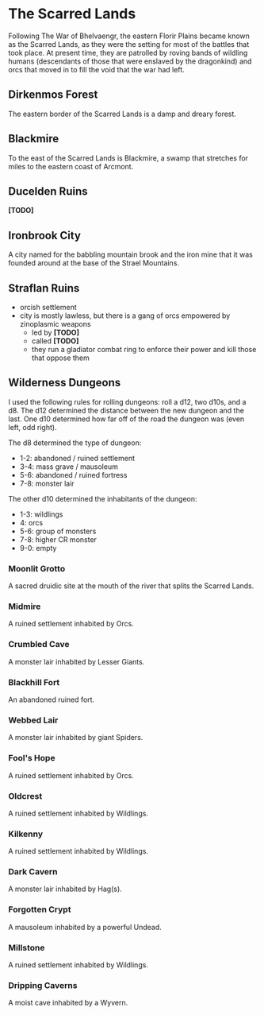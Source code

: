 # The Scarred Lands

Following The War of Bhelvaengr, the eastern Florir Plains became known as the Scarred Lands, as they were the setting for most of the battles that took place.
At present time, they are patrolled by roving bands of wildling humans (descendants of those that were enslaved by the dragonkind) and orcs that moved in to fill the void that the war had left.

## Dirkenmos Forest

The eastern border of the Scarred Lands is a damp and dreary forest.

## Blackmire

To the east of the Scarred Lands is Blackmire, a swamp that stretches for miles to the eastern coast of Arcmont.

## Ducelden Ruins

**[TODO]**

## Ironbrook City

A city named for the babbling mountain brook and the iron mine that it was founded around at the base of the Strael Mountains.

## Straflan Ruins

- orcish settlement
- city is mostly lawless, but there is a gang of orcs empowered by zinoplasmic weapons
  - led by **[TODO]**
  - called **[TODO]**
  - they run a gladiator combat ring to enforce their power and kill those that oppose them

## Wilderness Dungeons

I used the following rules for rolling dungeons: roll a d12, two d10s, and a d8.
The d12 determined the distance between the new dungeon and the last.
One d10 determined how far off of the road the dungeon was (even left, odd right).

The d8 determined the type of dungeon:

- 1-2: abandoned / ruined settlement
- 3-4: mass grave / mausoleum
- 5-6: abandoned / ruined fortress
- 7-8: monster lair

The other d10 determined the inhabitants of the dungeon:

- 1-3: wildlings
- 4: orcs
- 5-6: group of monsters
- 7-8: higher CR monster
- 9-0: empty

### Moonlit Grotto

A sacred druidic site at the mouth of the river that splits the Scarred Lands.

### Midmire

A ruined settlement inhabited by Orcs. 

### Crumbled Cave

A monster lair inhabited by Lesser Giants.

### Blackhill Fort

An abandoned ruined fort.

### Webbed Lair

A monster lair inhabited by giant Spiders.

### Fool's Hope

A ruined settlement inhabited by Orcs.

### Oldcrest

A ruined settlement inhabited by Wildlings.

### Kilkenny

A ruined settlement inhabited by Wildlings.

### Dark Cavern

A monster lair inhabited by Hag(s).

### Forgotten Crypt

A mausoleum inhabited by a powerful Undead.

### Millstone

A ruined settlement inhabited by Wildlings.

### Dripping Caverns

A moist cave inhabited by a Wyvern.
